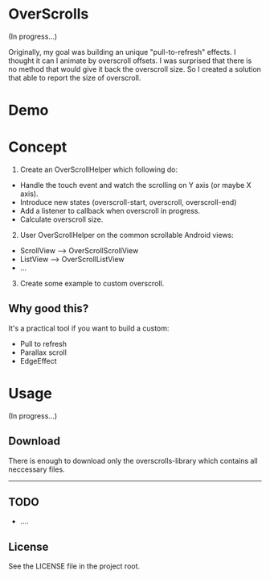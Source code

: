# OverScrolls

(In progress...)

Originally, my goal was building an unique "pull-to-refresh" effects. I thought it can I animate by
overscroll offsets. I was surprised that there is no method that would give it back the overscroll
size. So I created a solution that able to report the size of overscroll.

# Demo

# Concept

1. Create an OverScrollHelper which following do:
- Handle the touch event and watch the scrolling on Y axis (or maybe X axis).
- Introduce new states (overscroll-start, overscroll, overscroll-end)
- Add a listener to callback when overscroll in progress.
- Calculate overscroll size.

2. User OverScrollHelper on the common scrollable Android views:
- ScrollView --> OverScrollScrollView
- ListView --> OverScrollListView
- ...

3. Create some example to custom overscroll.



## Why good this?
It's a practical tool if you want to build a custom:
- Pull to refresh
- Parallax scroll
- EdgeEffect

# Usage

(In progress...)

## Download

There is enough to download only the overscrolls-library which contains all neccessary files.

------

## TODO

- ....


## License
See the LICENSE file in the project root.